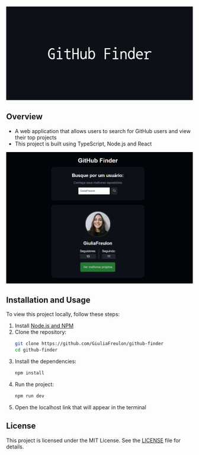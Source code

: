 <p align="center">
  <img src="img/GitHub_Finder_Banner.png" alt="GitHub Finder Banner" />
</p>

## Overview

- A web application that allows users to search for GitHub users and view their top projects
- This project is built using TypeScript, Node.js and React

<p align="center">
  <img src="img/GitHub_Finder_Image.png" alt="GitHub Finder Image" />
</p>

## Installation and Usage

To view this project locally, follow these steps:

1. Install [Node.js and NPM](https://nodejs.org/en/download/package-manager)
2. Clone the repository:
   ```bash
   git clone https://github.com/GiuliaFreulon/github-finder
   cd github-finder
3. Install the dependencies:
   ```bash
   npm install
4. Run the project:
   ```bash
   npm run dev
5. Open the localhost link that will appear in the terminal

## License

This project is licensed under the MIT License. See the [LICENSE](LICENSE) file for details.

